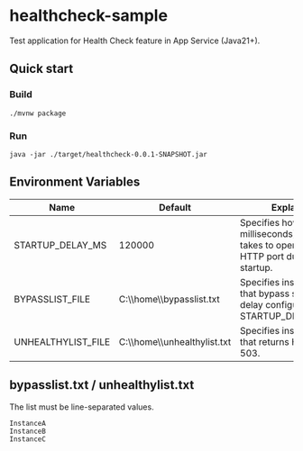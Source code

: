 # healthcheck-sample
Test application for Health Check feature in App Service (Java21+).
## Quick start
### Build
```shell
./mvnw package
```
### Run
```
java -jar ./target/healthcheck-0.0.1-SNAPSHOT.jar
```
## Environment Variables

| Name | Default | Explain |
----| ---- | ----
| STARTUP_DELAY_MS |120000 | Specifies how long (in milliseconds) the app takes to open its HTTP port during startup. |
| BYPASSLIST_FILE | C:\\\\home\\\\bypasslist.txt | Specifies instances that bypass startup delay configured in STARTUP_DELAY_MS. |
| UNHEALTHYLIST_FILE | C:\\\\home\\\\unhealthylist.txt | Specifies instances that returns HTTP 503. |

## bypasslist.txt / unhealthylist.txt
The list must be line-separated values.
```
InstanceA
InstanceB
InstanceC
```
